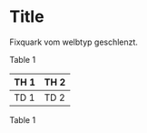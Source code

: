 Title
=====

Fixquark vom welbtyp geschlenzt.

Table 1

| TH 1 | TH 2 |
|------|------|
| TD 1 | TD 2 |

Table 1



